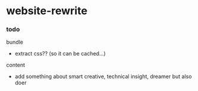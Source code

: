 # website-rewrite

### todo

bundle
 - extract css?? (so it can be cached...)

content
 - add something about smart creative, technical insight, dreamer but also doer